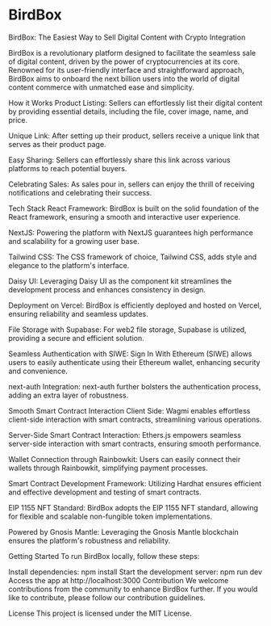 # BirdBox
BirdBox: The Easiest Way to Sell Digital Content with Crypto Integration

BirdBox is a revolutionary platform designed to facilitate the seamless sale of digital content, driven by the power of cryptocurrencies at its core. Renowned for its user-friendly interface and straightforward approach, BirdBox aims to onboard the next billion users into the world of digital content commerce with unmatched ease and simplicity.

How it Works
Product Listing: Sellers can effortlessly list their digital content by providing essential details, including the file, cover image, name, and price.

Unique Link: After setting up their product, sellers receive a unique link that serves as their product page.

Easy Sharing: Sellers can effortlessly share this link across various platforms to reach potential buyers.

Celebrating Sales: As sales pour in, sellers can enjoy the thrill of receiving notifications and celebrating their success.

Tech Stack
React Framework: BirdBox is built on the solid foundation of the React framework, ensuring a smooth and interactive user experience.

NextJS: Powering the platform with NextJS guarantees high performance and scalability for a growing user base.

Tailwind CSS: The CSS framework of choice, Tailwind CSS, adds style and elegance to the platform's interface.

Daisy UI: Leveraging Daisy UI as the component kit streamlines the development process and enhances consistency in design.

Deployment on Vercel: BirdBox is efficiently deployed and hosted on Vercel, ensuring reliability and seamless updates.

File Storage with Supabase: For web2 file storage, Supabase is utilized, providing a secure and efficient solution.

Seamless Authentication with SIWE: Sign In With Ethereum (SIWE) allows users to easily authenticate using their Ethereum wallet, enhancing security and convenience.

next-auth Integration: next-auth further bolsters the authentication process, adding an extra layer of robustness.

Smooth Smart Contract Interaction Client Side: Wagmi enables effortless client-side interaction with smart contracts, streamlining various operations.

Server-Side Smart Contract Interaction: Ethers.js empowers seamless server-side interaction with smart contracts, ensuring smooth performance.

Wallet Connection through Rainbowkit: Users can easily connect their wallets through Rainbowkit, simplifying payment processes.

Smart Contract Development Framework: Utilizing Hardhat ensures efficient and effective development and testing of smart contracts.

EIP 1155 NFT Standard: BirdBox adopts the EIP 1155 NFT standard, allowing for flexible and scalable non-fungible token implementations.

Powered by Gnosis Mantle: Leveraging the Gnosis Mantle blockchain ensures the platform's robustness and reliability.


Getting Started
To run BirdBox locally, follow these steps:

Install dependencies: npm install
Start the development server: npm run dev
Access the app at http://localhost:3000
Contribution
We welcome contributions from the community to enhance BirdBox further. If you would like to contribute, please follow our contribution guidelines.

License
This project is licensed under the MIT License.
